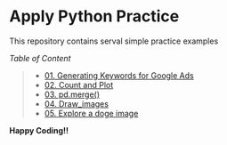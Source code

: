 # Apply Python Practice

This repository contains serval simple practice examples

_Table of Content_

> - [01. Generating Keywords for Google Ads](Generating_Keywords_for_Google_Ads.dp)
> - [02. Count and Plot](Count_and_plot-MLSsalarydata2019)
> - [03. pd.merge()](pd.merge_left_right_outer_inner.py)
> - [04. Draw_images](draw_images.py)
> - [05. Explore a doge image](doge_image!.py)

**Happy Coding!!**
